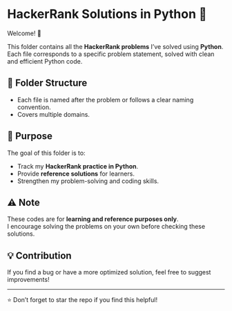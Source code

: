 
# HackerRank Solutions in Python 🐍  

Welcome! 👋  

This folder contains all the **HackerRank problems** I’ve solved using **Python**.  
Each file corresponds to a specific problem statement, solved with clean and efficient Python code.  

## 📂 Folder Structure  
- Each file is named after the problem or follows a clear naming convention.  
- Covers multiple domains.

## 🎯 Purpose  
The goal of this folder is to:  
- Track my **HackerRank practice in Python**.  
- Provide **reference solutions** for learners.  
- Strengthen my problem-solving and coding skills.  

## ⚠️ Note  
These codes are for **learning and reference purposes only**.  
I encourage solving the problems on your own before checking these solutions.  

## 💡 Contribution  
If you find a bug or have a more optimized solution, feel free to suggest improvements!  

---  

⭐ Don’t forget to star the repo if you find this helpful!  
